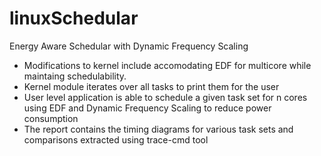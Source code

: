 # linuxSchedular
Energy Aware Schedular with Dynamic Frequency Scaling
- Modifications to kernel include accomodating EDF for multicore while maintaing schedulability.
- Kernel module iterates over all tasks to print them for the user
- User level application is able to schedule a given task set for n cores using EDF and Dynamic Frequency Scaling to reduce power consumption
- The report contains the timing diagrams for various task sets and comparisons extracted using trace-cmd tool

